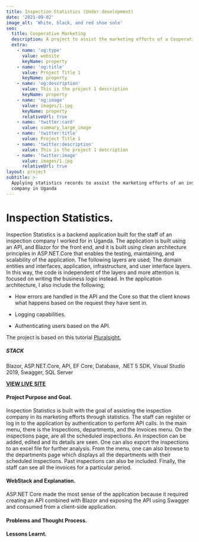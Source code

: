 ```yaml
---
title: Inspection Statistics (Under development)
date: '2021-09-02'
image_alt: 'White, black, and red shoe sole'
seo:
  title: Cooperative Marketing
  description: A project to assist the marketing efforts of a Cooperative Union in Uganda
  extra:
    - name: 'og:type'
      value: website
      keyName: property
    - name: 'og:title'
      value: Project Title 1
      keyName: property
    - name: 'og:description'
      value: This is the project 1 description
      keyName: property
    - name: 'og:image'
      value: images/1.jpg
      keyName: property
      relativeUrl: true
    - name: 'twitter:card'
      value: summary_large_image
    - name: 'twitter:title'
      value: Project Title 1
    - name: 'twitter:description'
      value: This is the project 1 description
    - name: 'twitter:image'
      value: images/1.jpg
      relativeUrl: true
layout: project
subtitle: >-
  Applying statistics records to assist the marketing efforts of an inspection
  company in Uganda
---
```

# **Inspection Statistics.**

Inspection Statistics is a backend application built for the staff of an inspection company I worked for in Uganda. The application is built using an API, and Blazor for the front end, and it is built using clean architecture principles in ASP.NET.Core that enables the testing, maintaining, and scalability of the application.  The following layers are used; The domain entities and interfaces, application, infrastructure, and user interface layers. In this way, the code is independent of the layers and more attention is focused on writing the business logic instead. In the application architecture, I also include the following;

*   How errors are handled in the API and the Core so that the client knows what happens based on the request they have sent in.

*   Logging capabilities.

*   Authenticating users based on the API.

The project is based on this tutorial  [Pluralsight. ](https://app.pluralsight.com/library/courses/architecting-asp-dot-net-core-applications-best-practices/table-of-contents)

##### **STACK**

Blazor, ASP.NET.Core, API, EF Core, Database, .NET 5 SDK, Visual Studio 2019, Swagger, SQL Server



[**VIEW LIVE** **SITE**](https://www.example.com)







#### **Project Purpose and Goal.**

Inspection Statistics is built with the goal of assisting the inspection company in its marketing efforts through statistics.  The staff can register or log in to the application by authentication to perform API calls. In the main menu, there is the Inspections, departments, and the Invoices menu.  On the inspections page, are all the scheduled inspections. An inspection can be added, edited and its details are seen. One can also export the inspections to an excel file for further analysis. From the menu, one can also browse to the departments page which displays all the departments with their scheduled inspections. Past inspections can also be included. Finally, the staff can see all the invoices for a particular period.

#### **WebStack and Explanation.**

ASP.NET Core made the most sense of the application because it required creating an API combined with Blazor and exposing the API using Swagger and consumed from a client-side application.

#### **Problems and Thought Process.**

#### **Lessons Learnt.**
